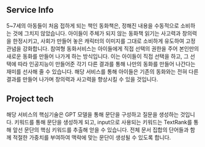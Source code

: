 ## Service Info
5~7세의 아동들이 처음 접하게 되는 책인 동화책은, 정해진 내용을 수동적으로 소비하는 것에 그치지 않았습니다. 아이들이 주체가 되지 않는 동화책 읽기는 사고력과 창의력을 한정시키고, 사회가 만들어 놓은 캐릭터의 이미지를 그대로 소비하게 유도하여 고정관념을 강화합니다. 참여형 동화서비스는 아이들에게 직접 선택의 권한을 주어 본인만의 새로운 동화를 만들어 나가게 하는 방식입니다. 이는 아이들이 직접 선택을 하고, 그 선택에 따라 인공지능이 만들어준 각기 다른 결과를 통해 나만의 동화를 만들어 나간다는 재미를 선사해 줄 수 있습니다. 해당 서비스를 통해 아이들은 기존의 동화와는 전혀 다른 결과를 만들어 나가며 창의력과 사고력을 향상시킬 수 있을 것입니다. 

## Project tech
해당 서비스의 핵심기술은 GPT 모델을 통해 문단을 구성하고 질문을 생성하는 것입니다. 키워드를 통해 문단을 생성하게 되고, input으로 사용되는 키워드는 TextRank를 통해 앞선 문단의 핵심 키워드를 추출해 얻을 수 있습니다. 전체 문서 집합의 단어들과 함께 적절한 가중치를 부여하여 맥락에 맞는 문단이 생성될 수 있도록 합니다. 

